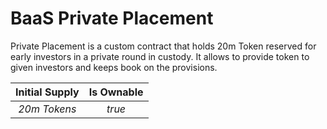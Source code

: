 # BaaS Private Placement 

Private Placement is a custom contract that holds 20m Token reserved
for early investors in a private round in custody. It allows to provide
token to given investors and keeps book on the provisions.
 

**Initial Supply**  | **Is Ownable** 
| :-------------: |:-------------:| 
*20m Tokens* | *true*
 